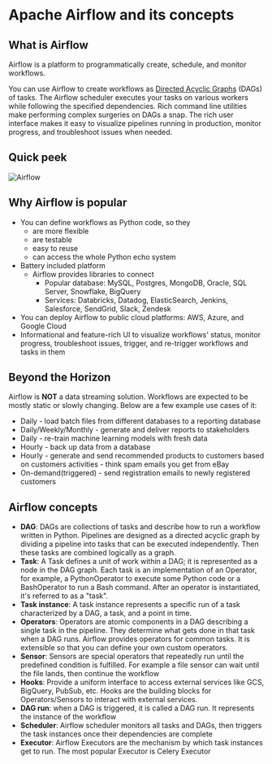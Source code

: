 # Apache Airflow and its concepts

## What is Airflow

Airflow is a platform to programmatically create, schedule, and monitor workflows.

You can use Airflow to create workflows as [Directed Acyclic Graphs](https://en.wikipedia.org/wiki/Directed_acyclic_graph) (DAGs) of tasks. The Airflow scheduler executes your tasks on various workers while following the specified dependencies. Rich command line utilities make performing complex surgeries on DAGs a snap. The rich user interface makes it easy to visualize pipelines running in production, monitor progress, and troubleshoot issues when needed.

## Quick peek

![Airflow](https://airflow.apache.org/docs/apache-airflow/stable/_images/airflow.gif)

## Why Airflow is popular

- You can define workflows as Python code, so they
  - are more flexible
  - are testable
  - easy to reuse
  - can access the whole Python echo system
- Battery included platform
  - Airflow provides libraries to connect
    - Popular database: MySQL, Postgres, MongoDB, Oracle, SQL Server, Snowflake, BigQuery
    - Services: Databricks, Datadog, ElasticSearch, Jenkins, Salesforce, SendGrid, Slack, Zendesk
- You can deploy Airflow to public cloud platforms: AWS, Azure, and Google Cloud
- Informational and feature-rich UI to visualize workflows' status, monitor progress, troubleshoot issues, trigger, and re-trigger workflows and tasks in them

## Beyond the Horizon

Airflow is **NOT** a data streaming solution. Workflows are expected to be mostly static or slowly changing. Below are a few example use cases of it:

- Daily - load batch files from different databases to a reporting database
- Daily/Weekly/Monthly - generate and deliver reports to stakeholders
- Daily -  re-train machine learning models with fresh data
- Hourly - back up data from a database
- Hourly - generate and send recommended products to customers based on customers activities - think spam emails you get from eBay
- On-demand(triggered) - send registration emails to newly registered customers

## Airflow concepts

- **DAG**: DAGs are collections of tasks and describe how to run a workflow written in Python. Pipelines are designed as a directed acyclic graph by dividing a pipeline into tasks that can be executed independently. Then these tasks are combined logically as a graph.
- **Task**: A Task defines a unit of work within a DAG; it is represented as a node in the DAG graph. Each task is an implementation of an Operator, for example, a PythonOperator to execute some Python code or a BashOperator to run a Bash command. After an operator is instantiated, it's referred to as a "task".
- **Task instance**: A task instance represents a specific run of a task characterized by a DAG, a task, and a point in time.
- **Operators**: Operators are atomic components in a DAG describing a single task in the pipeline. They determine what gets done in that task when a DAG runs. Airflow provides operators for common tasks. It is extensible so that you can define your own custom operators.
- **Sensor**: Sensors are special operators that repeatedly run until the predefined condition is fulfilled. For example a file sensor can wait until the file lands, then continue the workflow
- **Hooks**: Provide a uniform interface to access external services like GCS, BigQuery, PubSub, etc. Hooks are the building blocks for Operators/Sensors to interact with external services.
- **DAG run**: when a DAG is triggered, it is called a DAG run. It represents the instance of the workflow
- **Scheduler**: Airflow scheduler monitors all tasks and DAGs, then triggers the task instances once their dependencies are complete
- **Executor**: Airflow Executors are the mechanism by which task instances get to run. The most popular Executor is Celery Executor
